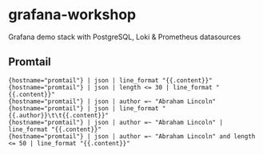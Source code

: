 # grafana-workshop
Grafana demo stack with PostgreSQL, Loki &amp; Prometheus datasources

## Promtail

```
{hostname="promtail"} | json | line_format "{{.content}}"
{hostname="promtail"} | json | length <= 30 | line_format "{{.content}}"
{hostname="promtail"} | json | author =~ "Abraham Lincoln"
{hostname="promtail"} | json | line_format "{{.author}}\t\t{{.content}}"
{hostname="promtail"} | json | author =~ "Abraham Lincoln" | line_format "{{.content}}"
{hostname="promtail"} | json | author =~ "Abraham Lincoln" and length <= 50 | line_format "{{.content}}"
```
